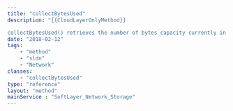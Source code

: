 ```yaml
---
title: "collectBytesUsed"
description: "{{CloudLayerOnlyMethod}} 

collectBytesUsed() retrieves the number of bytes capacity currently in use on a Storage account. "
date: "2018-02-12"
tags:
    - "method"
    - "sldn"
    - "Network"
classes:
    - "collectBytesUsed"
type: "reference"
layout: "method"
mainService : "SoftLayer_Network_Storage"
---
```

